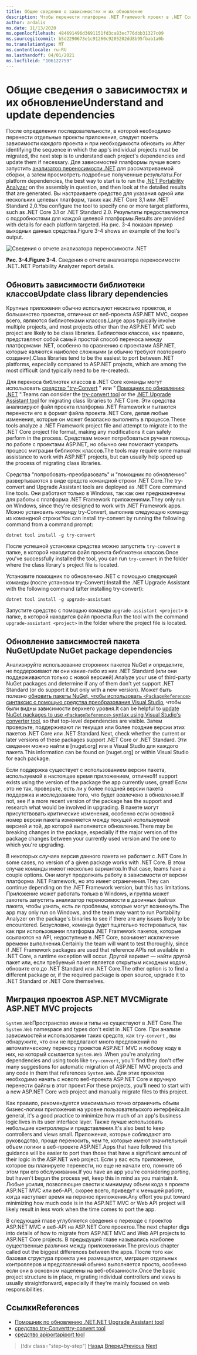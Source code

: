```yaml
---
title: Общие сведения о зависимостях и их обновление
description: Чтобы перенести платформа .NET Framework проект в .NET Core, его зависимости необходимо обновить для работы с .NET Core. В этом разделе рассматриваются средства и подходы, которые можно использовать для планирования миграции для больших приложений.
author: ardalis
ms.date: 11/13/2020
ms.openlocfilehash: 484691496d3691151fd3ca83ec776dbb31327c09
ms.sourcegitcommit: b5d2290673e1c91260c9205202dd8b95fbab1a0b
ms.translationtype: MT
ms.contentlocale: ru-RU
ms.lasthandoff: 04/01/2021
ms.locfileid: "106122759"
---
```

# <a name="understand-and-update-dependencies"></a><span data-ttu-id="a0e31-104">Общие сведения о зависимостях и их обновление</span><span class="sxs-lookup"><span data-stu-id="a0e31-104">Understand and update dependencies</span></span>

<span data-ttu-id="a0e31-105">После определения последовательности, в которой необходимо перенести отдельные проекты приложения, следует понять зависимости каждого проекта и при необходимости обновить их.</span><span class="sxs-lookup"><span data-stu-id="a0e31-105">After identifying the sequence in which the app's individual projects must be migrated, the next step is to understand each project's dependencies and update them if necessary.</span></span> <span data-ttu-id="a0e31-106">Для зависимостей платформы лучше всего запустить [анализатор переносимости .NET](../../standard/analyzers/portability-analyzer.md) для рассматриваемой сборки, а затем просмотреть подробные полученные результаты.</span><span class="sxs-lookup"><span data-stu-id="a0e31-106">For platform dependencies, the best way to start is to run the [.NET Portability Analyzer](../../standard/analyzers/portability-analyzer.md) on the assembly in question, and then look at the detailed results that are generated.</span></span> <span data-ttu-id="a0e31-107">Вы настраиваете средство для указания одной или нескольких целевых платформ, таких как .NET Core 3,1 или .NET Standard 2,0.</span><span class="sxs-lookup"><span data-stu-id="a0e31-107">You configure the tool to specify one or more target platforms, such as .NET Core 3.1 or .NET Standard 2.0.</span></span> <span data-ttu-id="a0e31-108">Результаты предоставляются с подробностями для каждой целевой платформы.</span><span class="sxs-lookup"><span data-stu-id="a0e31-108">Results are provided with details for each platform targeted.</span></span> <span data-ttu-id="a0e31-109">На рис. 3-4 показан пример выходных данных средства.</span><span class="sxs-lookup"><span data-stu-id="a0e31-109">Figure 3-4 shows an example of the tool's output.</span></span>

![Сведения о отчете анализатора переносимости .NET](./media/Figure3-4.png)

<span data-ttu-id="a0e31-111">**Рис. 3-4.**</span><span class="sxs-lookup"><span data-stu-id="a0e31-111">**Figure 3-4.**</span></span> <span data-ttu-id="a0e31-112">Сведения о отчете анализатора переносимости .NET.</span><span class="sxs-lookup"><span data-stu-id="a0e31-112">.NET Portability Analyzer report details.</span></span>

## <a name="update-class-library-dependencies"></a><span data-ttu-id="a0e31-113">Обновить зависимости библиотеки классов</span><span class="sxs-lookup"><span data-stu-id="a0e31-113">Update class library dependencies</span></span>

<span data-ttu-id="a0e31-114">Крупные приложения обычно используют несколько проектов, и большинство проектов, отличных от веб-проекта ASP.NET MVC, скорее всего, являются библиотеками классов.</span><span class="sxs-lookup"><span data-stu-id="a0e31-114">Large apps typically involve multiple projects, and most projects other than the ASP.NET MVC web project are likely to be class libraries.</span></span> <span data-ttu-id="a0e31-115">Библиотеки классов, как правило, представляют собой самый простой способ переноса между платформами .NET, особенно по сравнению с проектами ASP.NET, которые являются наиболее сложными (и обычно требуют повторного создания).</span><span class="sxs-lookup"><span data-stu-id="a0e31-115">Class libraries tend to be the easiest to port between .NET platforms, especially compared to ASP.NET projects, which are among the most difficult (and typically need to be re-created).</span></span>

<span data-ttu-id="a0e31-116">Для переноса библиотек классов в .NET Core команды могут использовать [средство "try-Convert](https://github.com/dotnet/try-convert) " или " [Помощник по обновлению .NET](https://aka.ms/dotnet-upgrade-assistant) ".</span><span class="sxs-lookup"><span data-stu-id="a0e31-116">Teams can consider the [try-convert tool](https://github.com/dotnet/try-convert) or the [.NET Upgrade Assistant tool](https://aka.ms/dotnet-upgrade-assistant) for migrating class libraries to .NET Core.</span></span> <span data-ttu-id="a0e31-117">Эти средства анализируют файл проекта платформа .NET Framework и пытаются перенести его в формат файла проекта .NET Core, делая любые изменения, которые он может безопасно выполнять в процессе.</span><span class="sxs-lookup"><span data-stu-id="a0e31-117">These tools analyze a .NET Framework project file and attempt to migrate it to the .NET Core project file format, making any modifications it can safely perform in the process.</span></span> <span data-ttu-id="a0e31-118">Средствам может потребоваться ручная помощь по работе с проектами ASP.NET, но обычно они помогают ускорить процесс миграции библиотек классов.</span><span class="sxs-lookup"><span data-stu-id="a0e31-118">The tools may require some manual assistance to work with ASP.NET projects, but can usually help speed up the process of migrating class libraries.</span></span>

<span data-ttu-id="a0e31-119">Средства "попробовать-преобразовать" и "помощник по обновлению" развертываются в виде средств командной строки .NET Core.</span><span class="sxs-lookup"><span data-stu-id="a0e31-119">The try-convert and Upgrade Assistant tools are deployed as .NET Core command line tools.</span></span> <span data-ttu-id="a0e31-120">Они работают только в Windows, так как они предназначены для работы с платформа .NET Framework приложениями.</span><span class="sxs-lookup"><span data-stu-id="a0e31-120">They only run on Windows, since they're designed to work with .NET Framework apps.</span></span> <span data-ttu-id="a0e31-121">Можно установить команду try-Convert, выполнив следующую команду из командной строки:</span><span class="sxs-lookup"><span data-stu-id="a0e31-121">You can install try-convert by running the following command from a command prompt:</span></span>

```dotnetcli
dotnet tool install -g try-convert
```

<span data-ttu-id="a0e31-122">После успешной установки средства можно запустить `try-convert` в папке, в которой находится файл проекта библиотеки классов.</span><span class="sxs-lookup"><span data-stu-id="a0e31-122">Once you've successfully installed the tool, you can run `try-convert` in the folder where the class library's project file is located.</span></span>

<span data-ttu-id="a0e31-123">Установите помощник по обновлению .NET с помощью следующей команды (после установки try-Convert):</span><span class="sxs-lookup"><span data-stu-id="a0e31-123">Install the .NET Upgrade Assistant with the following command (after installing try-convert):</span></span>

```dotnetcli
dotnet tool install -g upgrade-assistant
```

<span data-ttu-id="a0e31-124">Запустите средство с помощью команды `upgrade-assistant <project>` в папке, в которой находится файл проекта.</span><span class="sxs-lookup"><span data-stu-id="a0e31-124">Run the tool with the command `upgrade-assistant <project>` in the folder where the project file is located.</span></span>

## <a name="update-nuget-package-dependencies"></a><span data-ttu-id="a0e31-125">Обновление зависимостей пакета NuGet</span><span class="sxs-lookup"><span data-stu-id="a0e31-125">Update NuGet package dependencies</span></span>

<span data-ttu-id="a0e31-126">Анализируйте использование сторонних пакетов NuGet и определите, не поддерживают ли они какие-либо из них .NET Standard (или они поддерживаются только с новой версией).</span><span class="sxs-lookup"><span data-stu-id="a0e31-126">Analyze your use of third-party NuGet packages and determine if any of them don't yet support .NET Standard (or do support it but only with a new version).</span></span> <span data-ttu-id="a0e31-127">Может быть полезно [обновить пакеты NuGet, чтобы использовать `<PackageReference>` синтаксис с помощью средства преобразования Visual Studio](/nuget/consume-packages/migrate-packages-config-to-package-reference), чтобы были видны зависимости верхнего уровня.</span><span class="sxs-lookup"><span data-stu-id="a0e31-127">It can be helpful to [update NuGet packages to use `<PackageReference>` syntax using Visual Studio's converter tool](/nuget/consume-packages/migrate-packages-config-to-package-reference), so that top-level dependencies are visible.</span></span> <span data-ttu-id="a0e31-128">Затем проверьте, поддерживают ли текущая или более поздние версии этих пакетов .NET Core или .NET Standard.</span><span class="sxs-lookup"><span data-stu-id="a0e31-128">Next, check whether the current or later versions of these packages support .NET Core or .NET Standard.</span></span> <span data-ttu-id="a0e31-129">Эти сведения можно найти в [nuget.org] или в Visual Studio для каждого пакета.</span><span class="sxs-lookup"><span data-stu-id="a0e31-129">This information can be found on [nuget.org] or within Visual Studio for each package.</span></span>

<span data-ttu-id="a0e31-130">Если поддержка существует с использованием версии пакета, используемой в настоящее время приложением, отлично!</span><span class="sxs-lookup"><span data-stu-id="a0e31-130">If support exists using the version of the package the app currently uses, great!</span></span> <span data-ttu-id="a0e31-131">Если это не так, проверьте, есть ли у более поздней версии пакета поддержка и исследование того, что будет вовлечено в обновление.</span><span class="sxs-lookup"><span data-stu-id="a0e31-131">If not, see if a more recent version of the package has the support and research what would be involved in upgrading.</span></span> <span data-ttu-id="a0e31-132">В пакете могут присутствовать критические изменения, особенно если основной номер версии пакета изменяется между текущей используемой версией и той, до которой выполняется обновление.</span><span class="sxs-lookup"><span data-stu-id="a0e31-132">There may be breaking changes in the package, especially if the major version of the package changes between your currently used version and the one to which you're upgrading.</span></span>

<span data-ttu-id="a0e31-133">В некоторых случаях версия данного пакета не работает с .NET Core.</span><span class="sxs-lookup"><span data-stu-id="a0e31-133">In some cases, no version of a given package works with .NET Core.</span></span> <span data-ttu-id="a0e31-134">В этом случае команды имеют несколько вариантов.</span><span class="sxs-lookup"><span data-stu-id="a0e31-134">In that case, teams have a couple options.</span></span> <span data-ttu-id="a0e31-135">Они могут продолжать работу в зависимости от версии платформа .NET Framework, но это имеет ограничения.</span><span class="sxs-lookup"><span data-stu-id="a0e31-135">They can continue depending on the .NET Framework version, but this has limitations.</span></span> <span data-ttu-id="a0e31-136">Приложение может работать только в Windows, и группа может захотеть запустить анализатор переносимости в двоичных файлах пакета, чтобы узнать, есть ли проблемы, которые могут возникнуть.</span><span class="sxs-lookup"><span data-stu-id="a0e31-136">The app may only run on Windows, and the team may want to run Portability Analyzer on the package's binaries to see if there are any issues likely to be encountered.</span></span> <span data-ttu-id="a0e31-137">Безусловно, команда будет тщательно тестироваться, так как при использовании платформа .NET Framework пакетов, которые ссылаются на API, недоступные в .NET Core, возникнет исключение времени выполнения.</span><span class="sxs-lookup"><span data-stu-id="a0e31-137">Certainly the team will want to test thoroughly, since if .NET Framework packages are used that reference APIs not available in .NET Core, a runtime exception will occur.</span></span> <span data-ttu-id="a0e31-138">Другой вариант — найти другой пакет или, если требуемый пакет является открытым исходным кодом, обновите его до .NET Standard или .NET Core.</span><span class="sxs-lookup"><span data-stu-id="a0e31-138">The other option is to find a different package or, if the required package is open source, upgrade it to .NET Standard or .NET Core themselves.</span></span>

## <a name="migrate-aspnet-mvc-projects"></a><span data-ttu-id="a0e31-139">Миграция проектов ASP.NET MVC</span><span class="sxs-lookup"><span data-stu-id="a0e31-139">Migrate ASP.NET MVC projects</span></span>

<span data-ttu-id="a0e31-140">`System.Web`Пространство имен и типы не существуют в .NET Core.</span><span class="sxs-lookup"><span data-stu-id="a0e31-140">The `System.Web` namespace and types don't exist in .NET Core.</span></span> <span data-ttu-id="a0e31-141">При анализе зависимостей и использовании таких средств, как `try-convert` , вы обнаружите, что они не предлагают много предложений по автоматическому переносу проектов ASP.NET MVC и любому коду в них, на который ссылается `System.Web` .</span><span class="sxs-lookup"><span data-stu-id="a0e31-141">When you're analyzing dependencies and using tools like `try-convert`, you'll find they don't offer many suggestions for automatic migration of ASP.NET MVC projects and any code in them that references `System.Web`.</span></span> <span data-ttu-id="a0e31-142">Для этих проектов необходимо начать с нового веб-проекта ASP.NET Core и вручную перенести файлы в этот проект.</span><span class="sxs-lookup"><span data-stu-id="a0e31-142">For these projects, you'll need to start with a new ASP.NET Core web project and manually migrate files to this project.</span></span>

<span data-ttu-id="a0e31-143">Как правило, рекомендуется максимально точно ограничить объем бизнес-логики приложения на уровне пользовательского интерфейса.</span><span class="sxs-lookup"><span data-stu-id="a0e31-143">In general, it's a good practice to minimize how much of an app's business logic lives in its user interface layer.</span></span> <span data-ttu-id="a0e31-144">Также лучше использовать небольшие контроллеры и представления.</span><span class="sxs-lookup"><span data-stu-id="a0e31-144">It's also best to keep controllers and views small.</span></span> <span data-ttu-id="a0e31-145">Приложения, которые соблюдают это руководство, проще переносить, чем те, которые имеют значительный объем логики в веб-проекте ASP.NET.</span><span class="sxs-lookup"><span data-stu-id="a0e31-145">Apps that have followed this guidance will be easier to port than those that have a significant amount of their logic in the ASP.NET web project.</span></span> <span data-ttu-id="a0e31-146">Если у вас есть приложение, которое вы планируете перенести, но еще не начали его, помните об этом при его обслуживании.</span><span class="sxs-lookup"><span data-stu-id="a0e31-146">If you have an app you're considering porting, but haven't begun the process yet, keep this in mind as you maintain it.</span></span> <span data-ttu-id="a0e31-147">Любые усилия, позволяющие свести к минимуму объем кода в проекте ASP.NET MVC или веб-API, скорее всего, приведут к меньшей работе, когда наступает время на перенос приложения.</span><span class="sxs-lookup"><span data-stu-id="a0e31-147">Any effort you put toward minimizing how much code is in the ASP.NET MVC or Web API project will likely result in less work when the time comes to port the app.</span></span>

<span data-ttu-id="a0e31-148">В следующей главе углубляется сведения о переходе с проектов ASP.NET MVC и веб-API на ASP.NET Core проектов.</span><span class="sxs-lookup"><span data-stu-id="a0e31-148">The next chapter digs into details of how to migrate from ASP.NET MVC and Web API projects to ASP.NET Core projects.</span></span> <span data-ttu-id="a0e31-149">В предыдущей главе назывались наиболее существенные различия между приложениями.</span><span class="sxs-lookup"><span data-stu-id="a0e31-149">The previous chapter called out the biggest differences between the apps.</span></span> <span data-ttu-id="a0e31-150">После того как базовая структура проекта уже размещается, миграция отдельных контроллеров и представлений обычно выполняется просто, особенно если они в основном нацелены на веб-обязанности.</span><span class="sxs-lookup"><span data-stu-id="a0e31-150">Once the basic project structure is in place, migrating individual controllers and views is usually straightforward, especially if they're mainly focused on web responsibilities.</span></span>

## <a name="references"></a><span data-ttu-id="a0e31-151">Ссылки</span><span class="sxs-lookup"><span data-stu-id="a0e31-151">References</span></span>

- [<span data-ttu-id="a0e31-152">Помощник по обновлению .NET</span><span class="sxs-lookup"><span data-stu-id="a0e31-152">.NET Upgrade Assistant tool</span></span>](https://aka.ms/dotnet-upgrade-assistant)
- [<span data-ttu-id="a0e31-153">средство try-Convert</span><span class="sxs-lookup"><span data-stu-id="a0e31-153">try-convert tool</span></span>](https://github.com/dotnet/try-convert)
- [<span data-ttu-id="a0e31-154">средство apiport</span><span class="sxs-lookup"><span data-stu-id="a0e31-154">apiport tool</span></span>](https://github.com/microsoft/dotnet-apiport)

>[!div class="step-by-step"]
><span data-ttu-id="a0e31-155">[Назад](identify-migration-sequence.md)
>[Вперед](strategies-migrating-in-production.md)</span><span class="sxs-lookup"><span data-stu-id="a0e31-155">[Previous](identify-migration-sequence.md)
[Next](strategies-migrating-in-production.md)</span></span>
